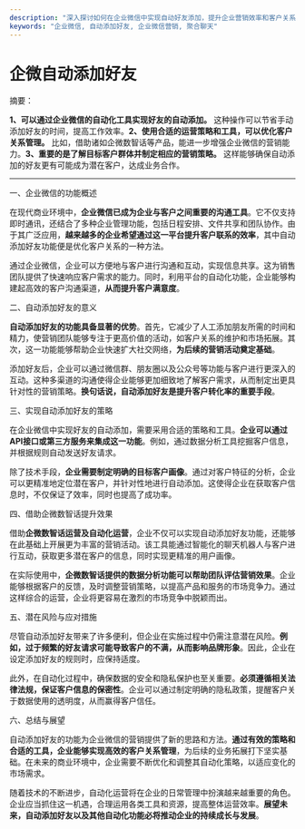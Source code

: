 ```yaml
---
description: "深入探讨如何在企业微信中实现自动好友添加，提升企业营销效率和客户关系管理的策略。"
keywords: "企业微信, 自动添加好友, 企业微信营销, 聚合聊天"
---
```

# 企微自动添加好友

摘要：

**1、可以通过企业微信的自动化工具实现好友的自动添加。** 这种操作可以节省手动添加好友的时间，提高工作效率。**2、使用合适的运营策略和工具，可以优化客户关系管理。** 比如，借助诸如企微数智话等产品，能进一步增强企业微信的营销能力。**3、重要的是了解目标客户群体并制定相应的营销策略。** 这样能够确保自动添加的好友更有可能成为潜在客户，达成业务合作。

---

一、企业微信的功能概述

在现代商业环境中，**企业微信已成为企业与客户之间重要的沟通工具**。它不仅支持即时通讯，还结合了多种企业管理功能，包括日程安排、文件共享和团队协作。由于其广泛应用，**越来越多的企业希望通过这一平台提升客户联系的效率**，其中自动添加好友功能便是优化客户关系的一种方法。

通过企业微信，企业可以方便地与客户进行沟通和互动，实现信息共享。这为销售团队提供了快速响应客户需求的能力。同时，利用平台的自动化功能，企业能够构建起高效的客户沟通渠道，**从而提升客户满意度**。

二、自动添加好友的意义

**自动添加好友的功能具备显著的优势**。首先，它减少了人工添加朋友所需的时间和精力，使营销团队能够专注于更高价值的活动，如客户关系的维护和市场拓展。其次，这一功能能够帮助企业快速扩大社交网络，**为后续的营销活动奠定基础**。

添加好友后，企业可以通过微信群、朋友圈以及公众号等功能与客户进行更深入的互动。这种多渠道的沟通使得企业能够更加细致地了解客户需求，从而制定出更具针对性的营销策略。**换句话说，自动添加好友是提升客户转化率的重要手段**。

三、实现自动添加好友的策略

在企业微信中实现好友的自动添加，需要采用合适的策略和工具。**企业可以通过API接口或第三方服务来集成这一功能**。例如，通过数据分析工具挖掘客户信息，并根据规则自动发送好友请求。

除了技术手段，**企业需要制定明确的目标客户画像**。通过对客户特征的分析，企业可以更精准地定位潜在客户，并针对性地进行自动添加。这使得企业在获取客户信息时，不仅保证了效率，同时也提高了成功率。

四、借助企微数智话提升效果

借助**企微数智话运营及自动化运营**，企业不仅可以实现自动添加好友功能，还能够在此基础上开展更为丰富的营销活动。该工具能通过智能化的聊天机器人与客户进行互动，获取更多潜在客户的信息，同时实现更精准的用户画像。

在实际使用中，**企微数智话提供的数据分析功能可以帮助团队评估营销效果**。企业能够根据客户的反馈，及时调整营销策略，以提高产品和服务的市场竞争力。通过这样综合的运营，企业将更容易在激烈的市场竞争中脱颖而出。

五、潜在风险与应对措施

尽管自动添加好友带来了许多便利，但企业在实施过程中仍需注意潜在风险。**例如，过于频繁的好友请求可能导致客户的不满，从而影响品牌形象**。因此，企业在设定添加好友的规则时，应保持适度。

此外，在自动化过程中，确保数据的安全和隐私保护也至关重要。**必须遵循相关法律法规，保证客户信息的保密性**。企业可以通过制定明确的隐私政策，提醒客户关于数据使用的透明度，从而赢得客户信任。

六、总结与展望

自动添加好友的功能为企业微信的营销提供了新的思路和方法。**通过有效的策略和合适的工具，企业能够实现高效的客户关系管理**，为后续的业务拓展打下坚实基础。在未来的商业环境中，企业需要不断优化和调整其自动化策略，以适应变化的市场需求。

随着技术的不断进步，自动化运营将在企业的日常管理中扮演越来越重要的角色。企业应当抓住这一机遇，合理运用各类工具和资源，提高整体运营效率。**展望未来，自动添加好友以及其他自动化功能必将推动企业的持续成长与发展**。
